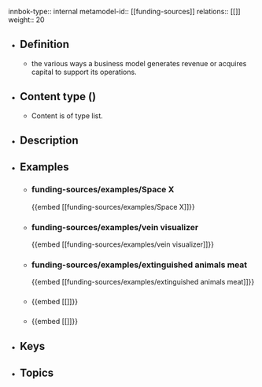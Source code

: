 innbok-type:: internal
metamodel-id:: [[funding-sources]]
relations:: [[]]
weight:: 20

- ## Definition
  - the various ways a business model generates revenue or acquires capital to support its operations.
- ## Content type ()
  - Content is of type list.
  
- ## Description
- ## Examples
  - ### funding-sources/examples/Space X
    {{embed [[funding-sources/examples/Space X]]}}
  - ### funding-sources/examples/vein visualizer
    {{embed [[funding-sources/examples/vein visualizer]]}}
  - ### funding-sources/examples/extinguished animals meat
    {{embed [[funding-sources/examples/extinguished animals meat]]}}
  - ### 
    {{embed [[]]}}
  - ### 
    {{embed [[]]}}
  
- ## Keys
  
- ## Topics
  

